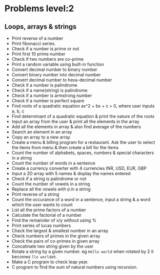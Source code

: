 # Problems level:2
## Loops, arrays & strings

- Print reverse of a number
- Print fibonacci series.
- Check if a number is prime or not
- Print first 10 prime number
- Check if two numbers are co-prime
- Print a random variable using built-in function
- Convert decimal number to binary number
- Convert binary number into decimal number
- Convert decimal number to hexa-decimal number
- Check if a number is palindrome
- Check if a name(string) is palindrome
- Check if a number is armstrong number
- Check if a number is perfect square
- Find roots of a quadratic equation ax^2 + bx + c = 0, where user inputs a, b, c
- Find determinant of a quadratic equation & print the nature of the roots
- Input an array from the user & print all the elements in the array
- Add all the elements in array & also find average of the numbers
- Search an element in an array
- Copy an array to a new array
- Create a menu & billing program for a restaurant. Ask the user to select the items from menu & then create a bill for the items
- Count the number of alphabets, spaces, numbers & special characters in a string
- Count the number of words in a sentence
- Create a currency converter with 4 currencies INR, USD, EUR, GBP
- Input a 2D array with 5 names & display the names entered
- Check if a string is palindrome or not
- Count the number of vowels in a string
- Replace all the vowels with `@` in a string
- Print reverse of a string 
- Count the occurance of a word in a sentence, input a string & a word which the user wants to count
- List all the prime factors of a number
- Calculate the factorial of a number
- Find the remainder of x/y without using %
- Print series of lucas numbers
- Check the largest & smallest number in an array
- Check numbers of primes in the given array
- Check the pairs of co-primes in given array
- Concatinate two string given by the user
- Rotate a string by a given number. eg `Hello world` when rotated by 2 it becomes `llo worldeh`.
- Make a C program to check leap year.
- C program to find the sum of natural numbers using recursion.